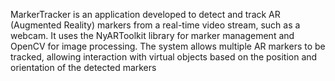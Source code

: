  MarkerTracker is an application developed to detect and track AR (Augmented Reality) markers from a real-time video stream, such as a webcam. It uses the NyARToolkit library for marker management and OpenCV for image processing. The system allows multiple AR markers to be tracked, allowing interaction with virtual objects based on the position and orientation of the detected markers
